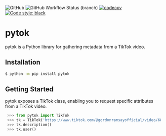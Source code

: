 ![GitHub](https://img.shields.io/github/license/thengo1/pytok)
![GitHub Workflow Status (branch)](https://img.shields.io/github/workflow/status/thengo1/pytok/tests/main)
[![codecov](https://codecov.io/gh/thengo1/pytok/branch/main/graph/badge.svg?token=9W25J9UEIR)](https://codecov.io/gh/thengo1/pytok)
[![Code style: black](https://img.shields.io/badge/code%20style-black-000000.svg)](https://github.com/psf/black)

# pytok
pytok is a Python library for gathering metadata from a TikTok video.

## Installation
```bash
$ python -m pip install pytok
```

## Getting Started
pytok exposes a TikTok class, enabling you to request specific attributes from a TikTok video.

```python
 >>> from pytok import TikTok
 >>> tk = TikTok('https://www.tiktok.com/@gordonramsayofficial/video/6898822706662231302?lang=en')
 >>> tk.description()
 >>> tk.user()
```
